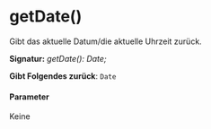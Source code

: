 # <a name="getdate"></a>getDate()




Gibt das aktuelle Datum/die aktuelle Uhrzeit zurück.

**Signatur:** _getDate(): Date;_

**Gibt Folgendes zurück**: `Date`





#### <a name="parameters"></a>Parameter
Keine


